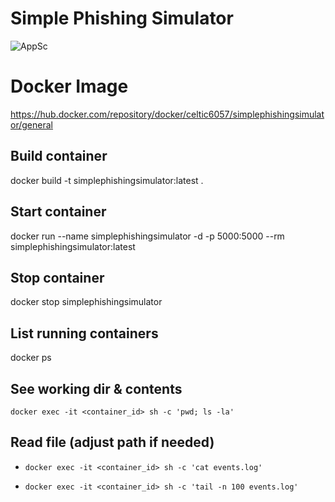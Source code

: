 # Simple Phishing Simulator
![AppSc](https://raw.githubusercontent.com/dogaegeozden/SimplePhishingSimulator/main/scs/image1.png.png)

# Docker Image

https://hub.docker.com/repository/docker/celtic6057/simplephishingsimulator/general

## Build container
docker build -t simplephishingsimulator:latest .

## Start container
docker run --name simplephishingsimulator -d -p 5000:5000 --rm simplephishingsimulator:latest

## Stop container
docker stop simplephishingsimulator

## List running containers
docker ps

## See working dir & contents
    docker exec -it <container_id> sh -c 'pwd; ls -la'

## Read file (adjust path if needed)
-
      docker exec -it <container_id> sh -c 'cat events.log'
 
-
      docker exec -it <container_id> sh -c 'tail -n 100 events.log'
